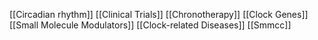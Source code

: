 [[Circadian rhythm]]
[[Clinical Trials]]
[[Chronotherapy]]
[[Clock Genes]]
[[Small Molecule Modulators]]
[[Clock-related Diseases]]
[[Smmcc]]
